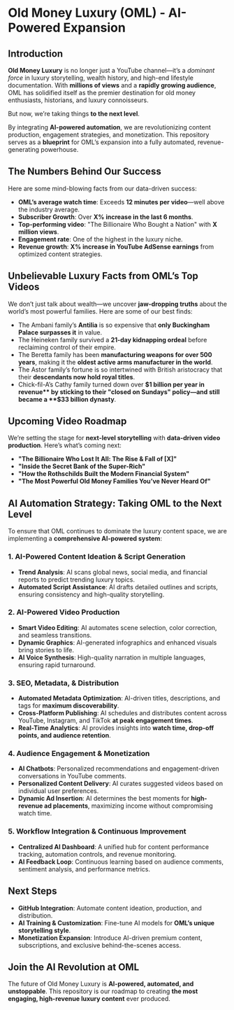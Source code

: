 # Old Money Luxury (OML) - AI-Powered Expansion

## Introduction
**Old Money Luxury** is no longer just a YouTube channel—it’s a *dominant force* in luxury storytelling, wealth history, and high-end lifestyle documentation. With **millions of views** and a **rapidly growing audience**, OML has solidified itself as the premier destination for old money enthusiasts, historians, and luxury connoisseurs.

But now, we’re taking things **to the next level**.

By integrating **AI-powered automation**, we are revolutionizing content production, engagement strategies, and monetization. This repository serves as a **blueprint** for OML’s expansion into a fully automated, revenue-generating powerhouse.

## The Numbers Behind Our Success
Here are some mind-blowing facts from our data-driven success:

- **OML’s average watch time**: Exceeds **12 minutes per video**—well above the industry average.
- **Subscriber Growth**: Over **X% increase in the last 6 months**.
- **Top-performing video**: "The Billionaire Who Bought a Nation" with **X million views**.
- **Engagement rate**: One of the highest in the luxury niche.
- **Revenue growth**: **X% increase in YouTube AdSense earnings** from optimized content strategies.

## Unbelievable Luxury Facts from OML’s Top Videos
We don’t just talk about wealth—we uncover **jaw-dropping truths** about the world’s most powerful families. Here are some of our best finds:

- The Ambani family’s **Antilia** is so expensive that **only Buckingham Palace surpasses it** in value.
- The Heineken family survived a **21-day kidnapping ordeal** before reclaiming control of their empire.
- The Beretta family has been **manufacturing weapons for over 500 years**, making it the **oldest active arms manufacturer in the world**.
- The Astor family’s fortune is so intertwined with British aristocracy that their **descendants now hold royal titles**.
- Chick-fil-A’s Cathy family turned down over **$1 billion per year in revenue** by sticking to their "closed on Sundays" policy—and still became a **$33 billion dynasty**.

## Upcoming Video Roadmap
We’re setting the stage for **next-level storytelling** with **data-driven video production**. Here’s what’s coming next:

- **"The Billionaire Who Lost It All: The Rise & Fall of [X]"**
- **"Inside the Secret Bank of the Super-Rich"**
- **"How the Rothschilds Built the Modern Financial System"**
- **"The Most Powerful Old Money Families You’ve Never Heard Of"**

## AI Automation Strategy: Taking OML to the Next Level
To ensure that OML continues to dominate the luxury content space, we are implementing a **comprehensive AI-powered system**:

### 1. AI-Powered Content Ideation & Script Generation
- **Trend Analysis**: AI scans global news, social media, and financial reports to predict trending luxury topics.
- **Automated Script Assistance**: AI drafts detailed outlines and scripts, ensuring consistency and high-quality storytelling.

### 2. AI-Powered Video Production
- **Smart Video Editing**: AI automates scene selection, color correction, and seamless transitions.
- **Dynamic Graphics**: AI-generated infographics and enhanced visuals bring stories to life.
- **AI Voice Synthesis**: High-quality narration in multiple languages, ensuring rapid turnaround.

### 3. SEO, Metadata, & Distribution
- **Automated Metadata Optimization**: AI-driven titles, descriptions, and tags for **maximum discoverability**.
- **Cross-Platform Publishing**: AI schedules and distributes content across YouTube, Instagram, and TikTok **at peak engagement times**.
- **Real-Time Analytics**: AI provides insights into **watch time, drop-off points, and audience retention**.

### 4. Audience Engagement & Monetization
- **AI Chatbots**: Personalized recommendations and engagement-driven conversations in YouTube comments.
- **Personalized Content Delivery**: AI curates suggested videos based on individual user preferences.
- **Dynamic Ad Insertion**: AI determines the best moments for **high-revenue ad placements**, maximizing income without compromising watch time.

### 5. Workflow Integration & Continuous Improvement
- **Centralized AI Dashboard**: A unified hub for content performance tracking, automation controls, and revenue monitoring.
- **AI Feedback Loop**: Continuous learning based on audience comments, sentiment analysis, and performance metrics.

## Next Steps
- **GitHub Integration**: Automate content ideation, production, and distribution.
- **AI Training & Customization**: Fine-tune AI models for **OML’s unique storytelling style**.
- **Monetization Expansion**: Introduce AI-driven premium content, subscriptions, and exclusive behind-the-scenes access.

## Join the AI Revolution at OML
The future of Old Money Luxury is **AI-powered, automated, and unstoppable**. This repository is our roadmap to creating **the most engaging, high-revenue luxury content** ever produced.

